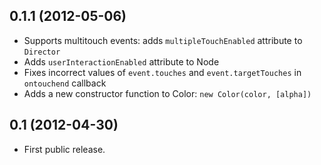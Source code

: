 ## 0.1.1 (2012-05-06)

- Supports multitouch events: adds `multipleTouchEnabled` attribute to `Director` 
- Adds `userInteractionEnabled` attribute to Node
- Fixes incorrect values of `event.touches` and `event.targetTouches` in `ontouchend` callback
- Adds a new constructor function to Color: `new Color(color, [alpha])` 

## 0.1 (2012-04-30)

- First public release.
